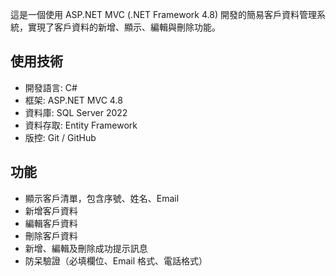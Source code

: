 這是一個使用 ASP.NET MVC (.NET Framework 4.8) 開發的簡易客戶資料管理系統，實現了客戶資料的新增、顯示、編輯與刪除功能。

## 使用技術
- 開發語言: C#
- 框架: ASP.NET MVC 4.8
- 資料庫: SQL Server 2022
- 資料存取: Entity Framework
- 版控: Git / GitHub

## 功能
- 顯示客戶清單，包含序號、姓名、Email
- 新增客戶資料
- 編輯客戶資料
- 刪除客戶資料
- 新增、編輯及刪除成功提示訊息
- 防呆驗證（必填欄位、Email 格式、電話格式）
